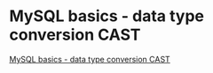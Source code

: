 # MySQL basics - data type conversion CAST
[MySQL basics - data type conversion CAST](https://aiwithcloud.com/2022/09/15/mysql_basics___data_type_conversion_cast/)